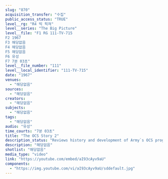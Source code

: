 ```yaml
---
slug: "870"
acquisition_transfer: "수집"
public_access_status: "TRUE"
level__rg: "R4 빅 픽쳐"
level__series: "The Big Picture"
level__file: "F1 RG 111-TV-715
F2 1967
F3 해당없음
F4 해당없음
F5 해당없음
F6 유성
F7 7분 03초"
level__file_number: "111"
level__local_identifier: "111-TV-715"
date: "1967"
venues: 
  - "해당없음"
sources: 
  - "해당없음"
creators: 
  - "해당없음"
subjects: 
  - "해당없음"
tags: 
  - "해당없음"
audio: "유성"
time_courts: "7분 03초"
title: "The OCS Story 2"
description_status: "Reviews history and development of Army`s OCS program since its inception in World War 1, and then follows one candidate through his training at the infantry OCS at FT Benning, Ga."
description: "해당없음"
shotlist: "해당없음"
media_type: "video"
link: "https://youtube.com/embed/aI93cAyv9aU"
components: 
  - "https://img.youtube.com/vi/aI93cAyv9aU/sddefault.jpg"
---
```

